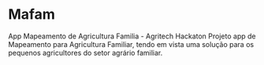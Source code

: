 # Mafam
App Mapeamento de Agricultura Familia - Agritech Hackaton
Projeto app de Mapeamento para Agricultura Familiar, tendo em vista  uma solução para os pequenos agricultores do setor agrário familiar.

